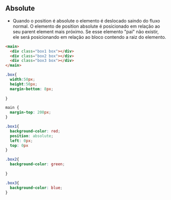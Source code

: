 ## Absolute

- Quando o position é absolute o elemento é deslocado saindo do fluxo normal. O elemento de position absolute é posicionado em relação ao seu parent element mais próximo. Se esse elemento "pai" não existir, ele será posicionando em relação ao bloco contendo a raiz do elemento.

```html
<main>
  <div class="box1 box"></div>
  <div class="box2 box"></div>
  <div class="box3 box"></div>
</main>
```

```css
.box{
  width:50px;
  height:50px;
  margin-bottom: 8px;
  
}

main {
  margin-top: 200px;
}

.box1{
  background-color: red;
  position: absolute;
  left: 0px;
  top: 0px
}

.box2{
  background-color: green;
  
}

.box3{
  background-color: blue;
}

```
